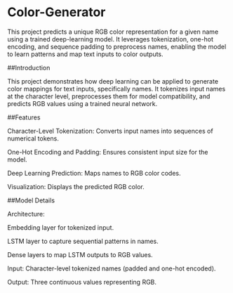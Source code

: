 # Color-Generator
This project predicts a unique RGB color representation for a given name using a trained deep-learning model. It leverages tokenization, one-hot encoding, and sequence padding to preprocess names, enabling the model to learn patterns and map text inputs to color outputs.


##Introduction


This project demonstrates how deep learning can be applied to generate color mappings for text inputs, specifically names. It tokenizes input names at the character level, preprocesses them for model compatibility, and predicts RGB values using a trained neural network.


##Features


Character-Level Tokenization: Converts input names into sequences of numerical tokens.

One-Hot Encoding and Padding: Ensures consistent input size for the model.

Deep Learning Prediction: Maps names to RGB color codes.

Visualization: Displays the predicted RGB color.


##Model Details


Architecture:

Embedding layer for tokenized input.

LSTM layer to capture sequential patterns in names.

Dense layers to map LSTM outputs to RGB values.

Input: Character-level tokenized names (padded and one-hot encoded).

Output: Three continuous values representing RGB.
